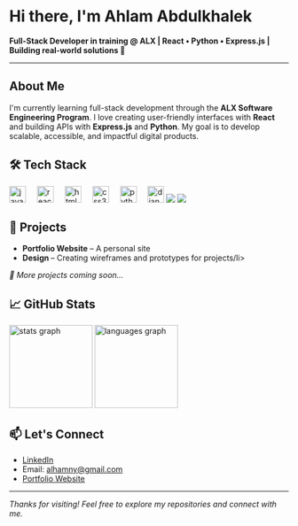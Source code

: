 <h1 align="left">Hi there, I'm Ahlam Abdulkhalek</h1>
<p align="left"><strong>Full-Stack Developer in training @ ALX | React • Python • Express.js | Building real-world solutions 🚀</strong></p>

<hr />

<h2>About Me</h2>
<p>
  I'm currently learning full-stack development through the <strong>ALX Software Engineering Program</strong>. I love creating user-friendly interfaces with <strong>React</strong> and building APIs with <strong>Express.js</strong> and <strong>Python</strong>. My goal is to develop scalable, accessible, and impactful digital products.
</p>

<h2>🛠️ Tech Stack</h2>
<p>
   <img src="https://cdn.jsdelivr.net/gh/devicons/devicon/icons/javascript/javascript-original.svg" height="30" alt="javascript logo"  />
  <img width="12" />
  <img src="https://cdn.jsdelivr.net/gh/devicons/devicon/icons/react/react-original.svg" height="30" alt="react logo"  />
  <img width="12" />
  <img src="https://cdn.jsdelivr.net/gh/devicons/devicon/icons/html5/html5-original.svg" height="30" alt="html5 logo"  />
  <img width="12" />
  <img src="https://cdn.jsdelivr.net/gh/devicons/devicon/icons/css3/css3-original.svg" height="30" alt="css3 logo"  />
  <img width="12" />
  <img src="https://cdn.jsdelivr.net/gh/devicons/devicon/icons/python/python-original.svg" height="30" alt="python logo"  />
  <img width="12" />
  <img src="https://static.cdnlogo.com/logos/d/3/django.svg" height="30" alt="django logo"  />
  <img src="https://img.shields.io/badge/-Figma-F24E1E?style=flat&logo=figma&logoColor=white" />
  <img src="https://img.shields.io/badge/-MongoDB-47A248?style=flat&logo=mongodb&logoColor=white" />
</p>

<h2>📌 Projects</h2>
<ul>
  <li><strong>Portfolio Website</strong> – A personal site </li>
  <li><strong>Design </strong> – Creating wireframes and prototypes for projects/li>
</ul>
<em>🚧 More projects coming soon...</em>

<h2>📈 GitHub Stats</h2>
<p>
  <img src="https://github-readme-stats.vercel.app/api?username=hallumy&hide_title=false&hide_rank=false&show_icons=true&include_all_commits=true&count_private=true&disable_animations=false&theme=dracula&locale=en&hide_border=false" height="150" alt="stats graph"  />
  <img src="https://github-readme-stats.vercel.app/api/top-langs?username=hallumy&locale=en&hide_title=false&layout=compact&card_width=320&langs_count=5&theme=dracula&hide_border=false" height="150" alt="languages graph"  />
</p>

<h2>📫 Let's Connect</h2>
<ul>
  <li><a href="https://www.linkedin.com/in/ahlam-abdulkhalek-710119364/">LinkedIn</a></li>
  <li>Email: <a href="mailto:your.email@example.com">alhamny@gmail.com</a></li>
  <li><a href="https://yourportfolio.com">Portfolio Website</a></li>
</ul>

<hr />
<p><em>Thanks for visiting! Feel free to explore my repositories and connect with me.</em></p>

###






###
